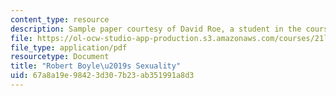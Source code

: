 ```yaml
---
content_type: resource
description: Sample paper courtesy of David Roe, a student in the course.
file: https://ol-ocw-studio-app-production.s3.amazonaws.com/courses/21l-703-studies-in-drama-theater-and-science-in-a-time-of-war-spring-2005/67a8a19e98423d307b23ab351991a8d3_roe_anonymous2.pdf
file_type: application/pdf
resourcetype: Document
title: "Robert Boyle\u2019s Sexuality"
uid: 67a8a19e-9842-3d30-7b23-ab351991a8d3
---
```

